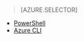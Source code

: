 > [AZURE.SELECTOR]
- [PowerShell](virtual-networks-create-nsg-classic-ps.md)
- [Azure CLI](virtual-networks-create-nsg-classic-cli.md)
